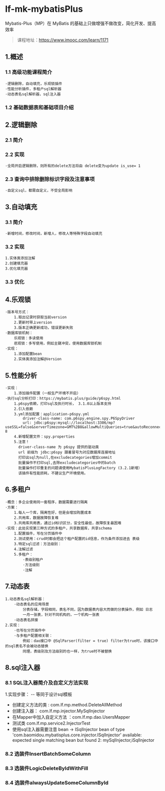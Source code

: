 # lf-mk-mybatisPlus
Mybatis-Plus（MP）在 MyBatis 的基础上只做增强不做改变，简化开发、提高效率
>课程地址：https://www.imooc.com/learn/1171
>

## 1.概述
### 1.1 高级功能课程简介

    ·逻辑删除，自动填充，乐观锁插件
    ·性能分析插件，多租户sql解析器
    ·动态表名sql解析器，sql注入器

### 1.2 基础数据表和基础项目介绍
## 2.逻辑删除
### 2.1 简介
### 2.2 实现

    ·全局开启逻辑删除，则所有的delete方法将由 delete变为update is_use= 1

### 2.3 查询中排除删除标识字段及注意事项

    ·自定义sql，都需自定义，不受全局影响
    
## 3.自动填充
### 3.1 简介

    ·新增时间，修改时间，新增人，修改人等特殊字段自动填充

### 3.2 实现
    
    1.实体类添加注解
    2.创建填充器
    3.优化填充器
    
### 3.3 优化
## 4.乐观锁
    
    ·版本号方式：
        1.取出记录时获取当前version
        2.更新时带上version
        3.版本正确更新成功，错误更新失败
    ·数据库锁机制：
        乐观锁：多读使用
        悲观锁：多写使用，例如主键冲突，使用数据库锁机制
    ·实现：
        1.添加配置bean
        2.实体类添加注解@Version
        
## 5.性能分析
    
    ·实现：
        1.添加插件配置（一般生产环境不开启）
    ·执行sql分析打印：https://mybatis.plus/guide/p6spy.html
        1.p6spy依赖，打印sql及执行时长， 3.1.0以上版本支持
        2.引入依赖
        3.yml添加配置：application-p6spy.yml
            driver-class-name: com.p6spy.engine.spy.P6SpyDriver
            url: jdbc:p6spy:mysql://localhost:3306/mp?useSSL=false&serverTimezone=GMT%2B8&allowMultiQueries=true&autoReconnect=true&characterEncoding=utf-8
        4.新增配置文件：spy.properties
        5.注意！
          driver-class-name 为 p6spy 提供的驱动类
          url 前缀为 jdbc:p6spy 跟着冒号为对应数据库连接地址
          打印出sql为null,在excludecategories增加commit
          批量操作不打印sql,去除excludecategories中的batch
          批量操作打印重复的问题请使用MybatisPlusLogFactory (3.2.1新增）
          该插件有性能损耗，不建议生产环境使用。
            
## 6.多租户
    
    ·概念：多企业使用同一套程序，数据需要进行隔离
    ·方案：
        1.每人一个库，隔离性好，但是会增加购置成本
        2.共用库，数据故障恢复难
        3.共用库共用表，通过id标识区分，安全性最低，故障恢复最困难
    ·实现：此处实现第三种方式的多租户，共享数据库，共享schema
        1.配置插件，写在分页插件中
        2.测试使用：crud时都会把这个租户配置的id信息，作为条件添加进去 表级
        3.特定sql过滤：方法级别：
        4.注解过滤
        5.多租户：
            ·表级别租户
            ·方法级别
            ·注解
        
## 7.动态表
    
    1.动态表名sql解析器：
        ·动态表名的应用场景
            分表存储，字段相同，表名不同，因为数据表内容大而做的分表操作，例如 日志
            一月一张表，针对不同机构的，一个机构一张表
        ·动态表名拼接
    2.实现：
        ·也写在分页插件中
        ·与多租户配置相关联：
            例如：dao接口中 @SqlParser(filter = true) filter为true时，该接口中的sql表名不会被动态替换
            同理，表级别及方法级别的也一样，为true时不被替换
        
    
## 8.sql注入器
###  8.1 SQL注入器简介及自定义方法实现 

1.实现步骤： -- 等同于设计sql模板
 * 创建定义方法的类 : com.lf.mp.method.DeleteAllMethod 
 * 创建注入器： com.lf.mp.injector.MySqlInjector 
 * 在Mapper中加入自定义方法 ：com.lf.mp.dao.UsersMapper
 * 测试类 com.lf.mp.service2.InjectorTest 
 * 使用sql注入器需要注意 bean -> ISqlInjector
    bean of type 'com.baomidou.mybatisplus.core.injector.ISqlInjector' available: expected single matching bean but found 2: mySqlInjector,iSqlInjector
    
###  8.2 选装件InsertBatchSomeColumn 
###  8.3 选装件LogicDeleteByIdWithFill 
###  8.4 选装件alwaysUpdateSomeColumnById 


